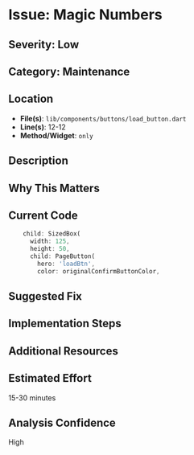 # Issue: Magic Numbers

## Severity: Low

## Category: Maintenance

## Location
- **File(s)**: `lib/components/buttons/load_button.dart`
- **Line(s)**: 12-12
- **Method/Widget**: `only`

## Description


## Why This Matters


## Current Code
```dart
    child: SizedBox(
      width: 125,
      height: 50,
      child: PageButton(
        hero: 'loadBtn',
        color: originalConfirmButtonColor,
```

## Suggested Fix


## Implementation Steps


## Additional Resources


## Estimated Effort
15-30 minutes

## Analysis Confidence
High
